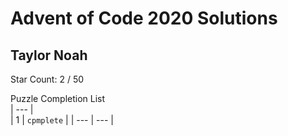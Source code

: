 # Advent of Code 2020 Solutions 

## Taylor Noah

Star Count: 2 / 50  

Puzzle Completion List    
| --- |  
| 1   |  `cpmplete` |
| --- | --- |
